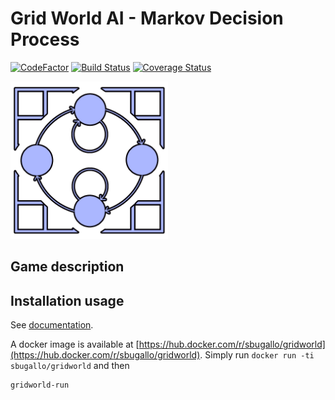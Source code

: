 # Grid World AI - Markov Decision Process

[![CodeFactor](https://www.codefactor.io/repository/github/sbugallo/gridworld-mdp/badge)](https://www.codefactor.io/repository/github/sbugallo/gridworld-mdp)
[![Build Status](https://travis-ci.com/sbugallo/GridWorld-MDP.svg)](https://travis-ci.com/sbugallo/GridWorld-MDP)
[![Coverage Status](https://coveralls.io/repos/github/sbugallo/GridWorld-MDP/badge.svg?branch=master)](https://coveralls.io/github/sbugallo/GridWorld-MDP?branch=master)

<img src="https://raw.githubusercontent.com/sbugallo/GridWorld-MDP/master/docs/_static/logo-color.png" width="50%" />

## Game description

## Installation usage

See [documentation](https://sbugallo.github.io/GridWorld-MDP/).

A docker image is available at 
[https://hub.docker.com/r/sbugallo/gridworld](https://hub.docker.com/r/sbugallo/gridworld). Simply run 
`docker run -ti sbugallo/gridworld` and then 

```bash
gridworld-run
```